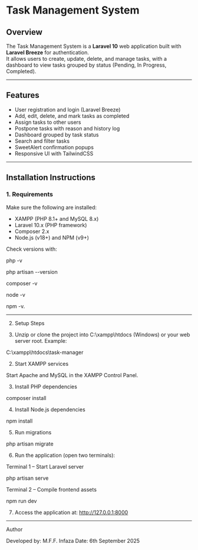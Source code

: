 # Task Management System  

## Overview  
The Task Management System is a **Laravel 10** web application built with **Laravel Breeze** for authentication.  
It allows users to create, update, delete, and manage tasks, with a dashboard to view tasks grouped by status (Pending, In Progress, Completed).  

---

## Features  
- User registration and login (Laravel Breeze)  
- Add, edit, delete, and mark tasks as completed  
- Assign tasks to other users  
- Postpone tasks with reason and history log  
- Dashboard grouped by task status  
- Search and filter tasks  
- SweetAlert confirmation popups  
- Responsive UI with TailwindCSS  

---

## Installation Instructions  

### 1. Requirements  
Make sure the following are installed:  
- XAMPP (PHP 8.1+ and MySQL 8.x)  
- Laravel 10.x (PHP framework)  
- Composer 2.x  
- Node.js (v18+) and NPM (v9+)  

Check versions with:  


php -v

php artisan --version

composer -v

node -v

npm -v. 


---

2. Setup Steps

1. Unzip or clone the project into C:\xampp\htdocs (Windows) or your web server root.
Example:

C:\xampp\htdocs\task-manager


2. Start XAMPP services

Start Apache and MySQL in the XAMPP Control Panel.



3. Install PHP dependencies

composer install


4. Install Node.js dependencies

npm install


5. Run migrations

php artisan migrate


6. Run the application (open two terminals):

Terminal 1 – Start Laravel server

php artisan serve

Terminal 2 – Compile frontend assets

npm run dev



7. Access the application at:
http://127.0.0.1:8000


---

Author

Developed by: M.F.F. Infaza
Date: 6th September 2025



